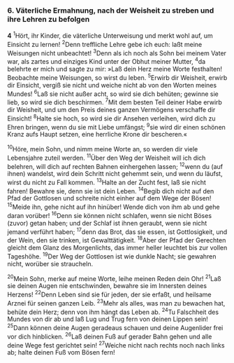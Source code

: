 ### 6. Väterliche Ermahnung, nach der Weisheit zu streben und ihre Lehren zu befolgen

__4__
<sup>1</sup>Hört, ihr Kinder, die väterliche Unterweisung und merkt wohl auf, um Einsicht zu lernen!
<sup>2</sup>Denn treffliche Lehre gebe ich euch: laßt meine Weisungen nicht unbeachtet!
<sup>3</sup>Denn als ich noch als Sohn bei meinem Vater war, als zartes und einziges Kind unter der Obhut meiner Mutter,
<sup>4</sup>da belehrte er mich und sagte zu mir: »Laß dein Herz meine Worte festhalten! Beobachte meine Weisungen, so wirst du leben.
<sup>5</sup>Erwirb dir Weisheit, erwirb dir Einsicht, vergiß sie nicht und weiche nicht ab von den Worten meines Mundes!
<sup>6</sup>Laß sie nicht außer acht, so wird sie dich behüten; gewinne sie lieb, so wird sie dich beschirmen.
<sup>7</sup>Mit dem besten Teil deiner Habe erwirb dir Weisheit, und um den Preis deines ganzen Vermögens verschaffe dir Einsicht!
<sup>8</sup>Halte sie hoch, so wird sie dir Ansehen verleihen, wird dich zu Ehren bringen, wenn du sie mit Liebe umfängst;
<sup>9</sup>sie wird dir einen schönen Kranz aufs Haupt setzen, eine herrliche Krone dir bescheren.«

<sup>10</sup>Höre, mein Sohn, und nimm meine Worte an, so werden dir viele Lebensjahre zuteil werden.
<sup>11</sup>Über den Weg der Weisheit will ich dich belehren, will dich auf rechten Bahnen einhergehen lassen;
<sup>12</sup>wenn du (auf ihnen) wandelst, wird dein Schritt nicht gehemmt sein, und wenn du läufst, wirst du nicht zu Fall kommen.
<sup>13</sup>Halte an der Zucht fest, laß sie nicht fahren! Bewahre sie, denn sie ist dein Leben.
<sup>14</sup>Begib dich nicht auf den Pfad der Gottlosen und schreite nicht einher auf dem Wege der Bösen!
<sup>15</sup>Meide ihn, gehe nicht auf ihn hinüber! Wende dich von ihm ab und gehe daran vorüber!
<sup>16</sup>Denn sie können nicht schlafen, wenn sie nicht Böses (zuvor) getan haben; und der Schlaf ist ihnen geraubt, wenn sie nicht jemand verführt haben;
<sup>17</sup>denn das Brot, das sie essen, ist Gottlosigkeit, und der Wein, den sie trinken, ist Gewalttätigkeit.
<sup>18</sup>Aber der Pfad der Gerechten gleicht dem Glanz des Morgenlichts, das immer heller leuchtet bis zur vollen Tageshöhe.
<sup>19</sup>Der Weg der Gottlosen ist wie dunkle Nacht; sie gewahren nicht, worüber sie straucheln.

<sup>20</sup>Mein Sohn, merke auf meine Worte, leihe meinen Reden dein Ohr!
<sup>21</sup>Laß sie deinen Augen nie entschwinden, bewahre sie im Innersten deines Herzens!
<sup>22</sup>Denn Leben sind sie für jeden, der sie erfaßt, und heilsame Arznei für seinen ganzen Leib.
<sup>23</sup>Mehr als alles, was man zu bewachen hat, behüte dein Herz; denn von ihm hängt das Leben ab.
<sup>24</sup>Tu Falschheit des Mundes von dir ab und laß Lug und Trug fern von deinen Lippen sein!
<sup>25</sup>Dann können deine Augen geradeaus schauen und deine Augenlider frei vor dich hinblicken.
<sup>26</sup>Laß deinen Fuß auf gerader Bahn gehen und alle deine Wege fest gerichtet sein!
<sup>27</sup>Weiche nicht nach rechts noch nach links ab; halte deinen Fuß vom Bösen fern!